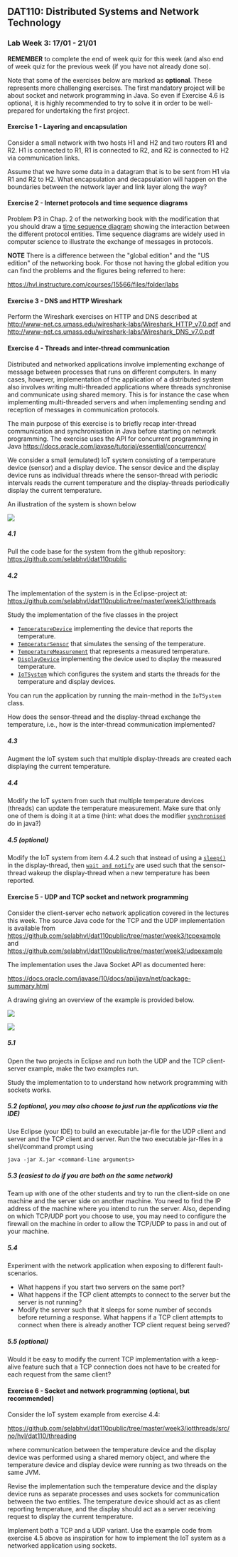 ## DAT110: Distributed Systems and Network Technology

### Lab Week 3: 17/01 - 21/01

**REMEMBER** to complete the end of week quiz for this week (and also end of week quiz for the previous week (if you have not already done so).

Note that some of the exercises below are marked as **optional**. These represents more challenging exercises. The first mandatory project will be about socket and network programming in Java. So even if Exercise 4.6 is optional, it is highly recommended to try to solve it in order to be well-prepared for undertaking the first project.

#### Exercise 1 - Layering and encapsulation

Consider a small network with two hosts H1 and H2 and two routers R1 and R2. H1 is connected to R1, R1 is connected to R2, and R2 is connected to H2 via communication links.

Assume that we have some data in a datagram that is to be sent from H1 via R1 and R2 to H2. What encapsulation and decapsulation will happen on the boundaries between the network layer and link layer along the way?

#### Exercise 2 - Internet protocols and time sequence diagrams

Problem P3 in Chap. 2 of the networking book with the modification that you should draw a [time sequence diagram]( https://en.wikipedia.org/wiki/Sequence_diagram) showing the interaction between the different protocol entities. Time sequence diagrams are widely used in computer science to illustrate the exchange of messages in protocols.

**NOTE** There is a difference between the "global edition" and the "US edition" of the networking book. For those not having the global edition you can find the problems and the figures being referred to here:

https://hvl.instructure.com/courses/15566/files/folder/labs

#### Exercise 3 - DNS and HTTP Wireshark

Perform the Wireshark exercises on HTTP and DNS described at http://www-net.cs.umass.edu/wireshark-labs/Wireshark_HTTP_v7.0.pdf and http://www-net.cs.umass.edu/wireshark-labs/Wireshark_DNS_v7.0.pdf

#### Exercise 4 - Threads and inter-thread communication

Distributed and networked applications involve implementing exchange of message between processes that runs on different computers. In many cases, however, implementation of the application of a distributed system also involves writing multi-threaded applications where threads synchronise and communicate using shared memory. This is for instance the case when implementing multi-threaded servers and when implementing sending and reception of messages in communication protocols.

The main purpose of this exercise is to briefly recap inter-thread communication and synchronisation in Java before starting on network programming. The exercise uses the API for concurrent programming in Java https://docs.oracle.com/javase/tutorial/essential/concurrency/

We consider a small (emulated) IoT system consisting of a temperature device (sensor) and a display device. The sensor device and the display device runs as individual threads where the sensor-thread with periodic intervals reads the current temperature and the display-threads periodically display the current temperature.

An illustration of the system is shown below

![](iotthreads/iotsystem.jpg)


##### 4.1

Pull the code base for the system from the github repository: https://github.com/selabhvl/dat110public

##### 4.2

The implementation of the system is in the Eclipse-project at: https://github.com/selabhvl/dat110public/tree/master/week3/iotthreads

Study the implementation of the five classes in the project

- [`TemperatureDevice`](https://github.com/selabhvl/dat110public/blob/master/week3/iotthreads/src/no/hvl/dat110/threading/TemperatureDevice.java) implementing the device that reports the temperature.
- [`TemperaturSensor`](https://github.com/selabhvl/dat110public/blob/master/week3/iotthreads/src/no/hvl/dat110/threading/TemperatureSensor.java) that simulates the sensing of the temperature.
- [`TemperatureMeasurement`](https://github.com/selabhvl/dat110public/blob/master/week3/iotthreads/src/no/hvl/dat110/threading/TemperatureMeasurement.java) that represents a measured temperature.
- [`DisplayDevice`](https://github.com/selabhvl/dat110public/blob/master/week3/iotthreads/src/no/hvl/dat110/threading/DisplayDevice.java) implementing the device used to display the measured temperature.
- [`IoTSystem`](https://github.com/selabhvl/dat110public/blob/master/week3/iotthreads/src/no/hvl/dat110/threading/IoTSystem.java) which configures the system and starts the threads for the temperature and display devices.

You can run the application by running the main-method in the `IoTSystem` class.

How does the sensor-thread and the display-thread exchange the temperature, i.e., how is the inter-thread communication implemented?

##### 4.3

Augment the IoT system such that multiple display-threads are created each displaying the current temperature.

##### 4.4

Modify the IoT system from such that multiple temperature devices (threads) can update the temperature measurement. Make sure that only one of them is doing it at a time (hint: what does the modifier [`synchronised`](https://docs.oracle.com/javase/tutorial/essential/concurrency/syncmeth.html) do in java?)

##### 4.5 (optional)

Modify the IoT system from item 4.4.2 such that instead of using a [`sleep()`](https://docs.oracle.com/javase/tutorial/essential/concurrency/sleep.html) in the display-thread, then [`wait and notify`](https://docs.oracle.com/javase/tutorial/essential/concurrency/guardmeth.html) are used such that the sensor-thread wakeup the display-thread when a new temperature has been reported.

#### Exercise 5 - UDP and TCP socket and network programming

Consider the client-server echo network application covered in the lectures this week. The source Java code for the TCP and the UDP implementation is available from https://github.com/selabhvl/dat110public/tree/master/week3/tcpexample and https://github.com/selabhvl/dat110public/tree/master/week3/udpexample

The implementation uses the Java Socket API as documented here:

https://docs.oracle.com/javase/10/docs/api/java/net/package-summary.html

A drawing giving an overview of the example is provided below.

![](assets/markdown-img-paste-20200122144706694.png)

![](assets/markdown-img-paste-20200122144242467.png)

##### 5.1

Open the two projects in Eclipse and run both the UDP and the TCP client-server example, make the two examples run.

Study the implementation to to understand how network programming with sockets works.

##### 5.2 (optional, you may also choose to just run the applications via the IDE)

Use Eclipse (your IDE) to build an executable jar-file for the UDP client and server and the TCP client and server. Run the two executable jar-files in a shell/command prompt using

`
java -jar X.jar <command-line arguments>
`

##### 5.3 (easiest to do if you are both on the same network)

Team up with one of the other students and try to run the client-side on one machine and the server side on another machine. You need to find the IP address of the machine where you intend to run the server. Also, depending on which TCP/UDP port you choose to use, you may need to configure the firewall on the machine in order to allow the TCP/UDP to pass in and out of your machine.

##### 5.4

Experiment with the network application when exposing to different fault-scenarios.

- What happens if you start two servers on the same port?
- What happens if the TCP client attempts to connect to the server but the server is not running?
- Modify the server such that it sleeps for some number of seconds before returning a response. What happens if a TCP client attempts to connect when there is already another TCP client request being served?

##### 5.5 (optional)

Would it be easy to modify the current TCP implementation with a keep-alive feature such that a TCP connection does not have to be created for each request from the same client?

#### Exercise 6 - Socket and network programming (optional, but recommended)

Consider the IoT system example from exercise 4.4:

https://github.com/selabhvl/dat110public/tree/master/week3/iotthreads/src/no/hvl/dat110/threading

where communication between the temperature device and the display device was performed using a shared memory object, and where the temperature device and display device were running as two threads on the same JVM.

Revise the implementation such the temperature device and the display device runs as separate processes and uses sockets for communication between the two entities. The temperature device should act as as client reporting temperature, and the display should act as a server receiving request to display the current temperature.

Implement both a TCP and a UDP variant. Use the example code from exercise 4.5 above as inspiration for how to implement the IoT system as a networked application using sockets.
